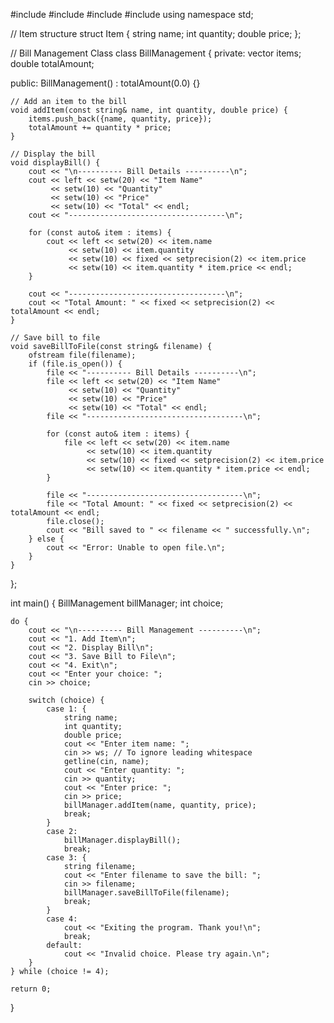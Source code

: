#include <iostream>
#include <vector>
#include <iomanip>
#include <fstream>
using namespace std;

// Item structure
struct Item {
    string name;
    int quantity;
    double price;
};

// Bill Management Class
class BillManagement {
private:
    vector<Item> items;
    double totalAmount;

public:
    BillManagement() : totalAmount(0.0) {}

    // Add an item to the bill
    void addItem(const string& name, int quantity, double price) {
        items.push_back({name, quantity, price});
        totalAmount += quantity * price;
    }

    // Display the bill
    void displayBill() {
        cout << "\n---------- Bill Details ----------\n";
        cout << left << setw(20) << "Item Name"
             << setw(10) << "Quantity"
             << setw(10) << "Price"
             << setw(10) << "Total" << endl;
        cout << "-----------------------------------\n";

        for (const auto& item : items) {
            cout << left << setw(20) << item.name
                 << setw(10) << item.quantity
                 << setw(10) << fixed << setprecision(2) << item.price
                 << setw(10) << item.quantity * item.price << endl;
        }

        cout << "-----------------------------------\n";
        cout << "Total Amount: " << fixed << setprecision(2) << totalAmount << endl;
    }

    // Save bill to file
    void saveBillToFile(const string& filename) {
        ofstream file(filename);
        if (file.is_open()) {
            file << "---------- Bill Details ----------\n";
            file << left << setw(20) << "Item Name"
                 << setw(10) << "Quantity"
                 << setw(10) << "Price"
                 << setw(10) << "Total" << endl;
            file << "-----------------------------------\n";

            for (const auto& item : items) {
                file << left << setw(20) << item.name
                     << setw(10) << item.quantity
                     << setw(10) << fixed << setprecision(2) << item.price
                     << setw(10) << item.quantity * item.price << endl;
            }

            file << "-----------------------------------\n";
            file << "Total Amount: " << fixed << setprecision(2) << totalAmount << endl;
            file.close();
            cout << "Bill saved to " << filename << " successfully.\n";
        } else {
            cout << "Error: Unable to open file.\n";
        }
    }
};

int main() {
    BillManagement billManager;
    int choice;

    do {
        cout << "\n---------- Bill Management ----------\n";
        cout << "1. Add Item\n";
        cout << "2. Display Bill\n";
        cout << "3. Save Bill to File\n";
        cout << "4. Exit\n";
        cout << "Enter your choice: ";
        cin >> choice;

        switch (choice) {
            case 1: {
                string name;
                int quantity;
                double price;
                cout << "Enter item name: ";
                cin >> ws; // To ignore leading whitespace
                getline(cin, name);
                cout << "Enter quantity: ";
                cin >> quantity;
                cout << "Enter price: ";
                cin >> price;
                billManager.addItem(name, quantity, price);
                break;
            }
            case 2:
                billManager.displayBill();
                break;
            case 3: {
                string filename;
                cout << "Enter filename to save the bill: ";
                cin >> filename;
                billManager.saveBillToFile(filename);
                break;
            }
            case 4:
                cout << "Exiting the program. Thank you!\n";
                break;
            default:
                cout << "Invalid choice. Please try again.\n";
        }
    } while (choice != 4);

    return 0;
}
